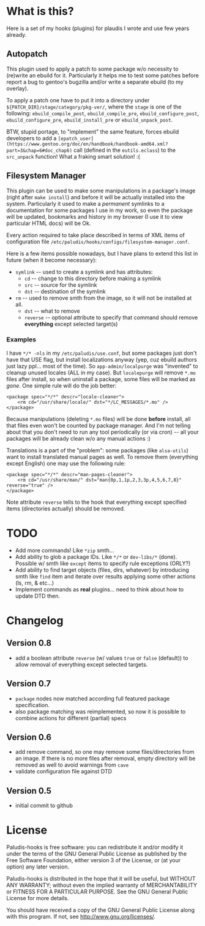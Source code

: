 What is this?
=============

Here is a set of my hooks (plugins) for plaudis I wrote and use few years already.


Autopatch
---------

This plugin used to apply a patch to some package w/o necessity to (re)write an ebuild for it.
Particularly it helps me to test some patches before report a bug to gentoo's bugzilla and/or write
a separate ebuild (to my overlay).

To apply a patch one have to put it into a directory under `${PATCH_DIR}/stage/category/pkg-ver/`,
where the `stage` is one of the following: `ebuild_compile_post`, `ebuild_compile_pre`,
`ebuild_configure_post`, `ebuild_configure_pre`, `ebuild_install_pre` or `ebuild_unpack_post`.

BTW, stupid portage, to "implement" the same feature, forces ebuild developers to add a 
`[epatch_user](https://www.gentoo.org/doc/en/handbook/handbook-amd64.xml?part=3&chap=6#doc_chap6)`
call (defined in the `eutils.eclass`) to the `src_unpack` function! What a fraking smart solution! :(


Filesystem Manager
------------------

This plugin can be used to make some manipulations in a package's image (right after `make install`)
and before it will be actually installed into the system. Particularly it used to make a _permanent_
symlinks to a documentation for some packages I use in my work, so even the package will be updated,
bookmarks and history in my browser (I use it to view particular HTML docs) will be Ok.

Every action required to take place described in terms of XML items of configuration file
`/etc/paludis/hooks/configs/filesystem-manager.conf`.

Here is a few items possible nowadays, but I have plans to extend this list in future
(when it become necessary):

* `symlink` -- used to create a symlink and has attributes:
    * `cd` -- change to this directory before making a symlink
    * `src` -- source for the symlink
    * `dst` -- destination of the symlink
* `rm` -- used to remove smth from the image, so it will not be installed at all.
    * `dst` -- what to remove
    * `reverse` -- optional attribute to specify that command should remove **everything** except
      selected target(s)

### Examples

I have `*/* -nls` in my `/etc/paludis/use.conf`, but some packages just don't have that USE flag,
but install localizations anyway (yep, cuz ebuild authors just lazy ppl... most of the time).
So `app-admin/localpurge` was "invented" to cleanup unused locales (ALL in my case). But `localepurge`
will remove `*.mo` files after install, so when uninstall a package, some files will be marked as _gone_.
One simple rule will do the job better:

    <package spec="*/*" descr="locale-cleaner">
        <rm cd="/usr/share/locale/" dst="*/LC_MESSAGES/*.mo" />
    </package>

Because manipulations (deleting `*.mo` files) will be done **before** install, all that files even
won't be counted by package manager. And I'm not telling about that you don't need to run any tool periodically
(or via cron) -- all your packages will be already clean w/o any manual actions :)

Translations is a part of the "problem": some packages (like `alsa-utils`) want to install translated manual pages
as well. To remove them (everything except English) one may use the following rule:

    <package spec="*/*" descr="man-pages-cleaner">
        <rm cd="/usr/share/man/" dst="man{0p,1,1p,2,3,3p,4,5,6,7,8}" reverse="true" />
    </package>

Note attribute `reverse` tells to the hook that everything except specified items (directories actually)
should be removed.

TODO
====

* Add more commands! Like `*zip` smth...
* Add ability to glob a package IDs. Like `*/*` or `dev-libs/*` (done). Possible w/ smth
  like `except` items to specify rule exceptions (ORLY?)
* Add ability to find target objects (files, dirs, whatever) by introducing smth
  like `find` item and iterate over results applying some other actions (ls, rm, & etc...)
* Implement commands as **real** plugins... need to think about how to update DTD then.

Changelog
=========

Version 0.8
-----------
* add a boolean attribute `reverse` (w/ values `true` or `false` (default)) to allow removal
of everything except selected targets.

Version 0.7
-----------
* `package` nodes now matched according full featured package specification.
* also package matching was reimplemented, so now it is possible to combine actions
  for different (partial) specs

Version 0.6
-----------
* add remove command, so one may remove some files/directories from an image. If there is
  no more files after removal, empty directory will be removed as well to avoid warnings
  from `cave`
* validate configuration file against DTD

Version 0.5
-----------
* initial commit to github


License
=======

Paludis-hooks is free software: you can redistribute it and/or modify it
under the terms of the GNU General Public License as published by the
Free Software Foundation, either version 3 of the License, or
(at your option) any later version.

Paludis-hooks is distributed in the hope that it will be useful, but
WITHOUT ANY WARRANTY; without even the implied warranty of
MERCHANTABILITY or FITNESS FOR A PARTICULAR PURPOSE.
See the GNU General Public License for more details.

You should have received a copy of the GNU General Public License along
with this program.  If not, see <http://www.gnu.org/licenses/>.
